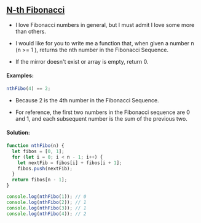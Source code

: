 ## [N-th Fibonacci](https://www.codewars.com/kata/522551eee9abb932420004a0)

- I love Fibonacci numbers in general, but I must admit I love some more than others.

- I would like for you to write me a function that, when given a number n (n >= 1 ), returns the nth number in the Fibonacci Sequence.

- If the mirror doesn't exist or array is empty, return 0.

#### Examples:

```js
nthFibo(4) == 2;
```

- Because 2 is the 4th number in the Fibonacci Sequence.

- For reference, the first two numbers in the Fibonacci sequence are 0 and 1, and each subsequent number is the sum of the previous two.

#### Solution:

```js
function nthFibo(n) {
  let fibos = [0, 1];
  for (let i = 0; i < n - 1; i++) {
    let nextFib = fibos[i] + fibos[i + 1];
    fibos.push(nextFib);
  } 
  return fibos[n - 1];
}

console.log(nthFibo(1)); // 0
console.log(nthFibo(2)); // 1
console.log(nthFibo(3)); // 1
console.log(nthFibo(4)); // 2
```
